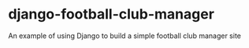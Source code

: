 django-football-club-manager
============================

An example of using Django to build a simple football club manager site
